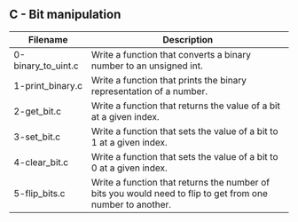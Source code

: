 ## C - Bit manipulation

| Filename | Description |
| -------- | ----------- |
| 0-binary_to_uint.c | Write a function that converts a binary number to an unsigned int. |
| 1-print_binary.c | Write a function that prints the binary representation of a number. |
| 2-get_bit.c | Write a function that returns the value of a bit at a given index. |
| 3-set_bit.c | Write a function that sets the value of a bit to 1 at a given index.|
| 4-clear_bit.c | Write a function that sets the value of a bit to 0 at a given index. |
| 5-flip_bits.c | Write a function that returns the number of bits you would need to flip to get from one number to another. |
